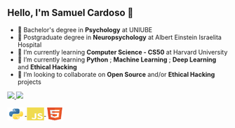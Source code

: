 ## Hello, I'm Samuel Cardoso 👋

- 🔭 Bachelor's degree in **Psychology** at UNIUBE
- 🔭 Postgraduate degree in **Neuropsychology** at Albert Einstein Israelita Hospital
- 🌱 I’m currently learning **Computer Science - CS50** at Harvard University
- 🌱 I’m currently learning **Python** ; **Machine Learning** ; **Deep Learning** and **Ethical Hacking**
- 👯 I’m looking to collaborate on **Open Source** and/or **Ethical Hacking** projects

<div>
  <a href="https://github.com/SamuelPCardoso">
  <img height="130em" src="https://github-readme-stats.vercel.app/api?username=SamuelPCardoso&show_icons=true&theme=merko&include_all_commits=true&count_private=true"/>
  <img height="130em" src="https://github-readme-stats.vercel.app/api/top-langs/?username=SamuelPCardoso&layout=compact&langs_count=7&theme=merko"/>
</div>
  
<div style="display: inline_block"><br>
  <img align="center" alt="Samuel-Python" height="30" width="40" src="https://raw.githubusercontent.com/devicons/devicon/master/icons/python/python-original.svg">
  <img align="center" alt="Samuel-Js" height="30" width="40" src="https://raw.githubusercontent.com/devicons/devicon/master/icons/javascript/javascript-plain.svg">
  <img align="center" alt="Samuel-HTML" height="30" width="40" src="https://raw.githubusercontent.com/devicons/devicon/master/icons/html5/html5-original.svg">
</div>
  
##

